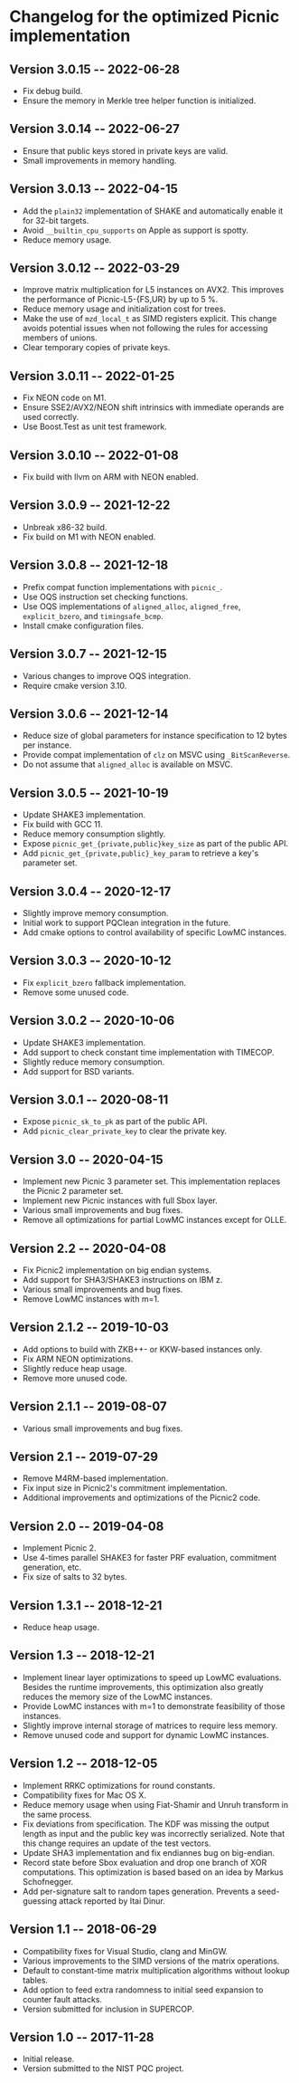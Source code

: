 # Changelog for the optimized Picnic implementation

## Version 3.0.15 -- 2022-06-28

* Fix debug build.
* Ensure the memory in Merkle tree helper function is initialized.

## Version 3.0.14 -- 2022-06-27

* Ensure that public keys stored in private keys are valid.
* Small improvements in memory handling.

## Version 3.0.13 -- 2022-04-15

* Add the `plain32` implementation of SHAKE and automatically enable it for 32-bit targets.
* Avoid `__builtin_cpu_supports` on Apple as support is spotty.
* Reduce memory usage.

## Version 3.0.12 -- 2022-03-29

* Improve matrix multiplication for L5 instances on AVX2. This improves the performance of Picnic-L5-{FS,UR} by up to 5 %.
* Reduce memory usage and initialization cost for trees.
* Make the use of `mzd_local_t` as SIMD registers explicit. This change avoids potential issues when not following the rules for accessing members of unions.
* Clear temporary copies of private keys.

## Version 3.0.11 -- 2022-01-25

* Fix NEON code on M1.
* Ensure SSE2/AVX2/NEON shift intrinsics with immediate operands are used correctly.
* Use Boost.Test as unit test framework.

## Version 3.0.10 -- 2022-01-08

* Fix build with llvm on ARM with NEON enabled.

## Version 3.0.9 -- 2021-12-22

* Unbreak x86-32 build.
* Fix build on M1 with NEON enabled.

## Version 3.0.8 -- 2021-12-18

* Prefix compat function implementations with `picnic_`.
* Use OQS instruction set checking functions.
* Use OQS implementations of `aligned_alloc`, `aligned_free`, `explicit_bzero`, and `timingsafe_bcmp`.
* Install cmake configuration files.

## Version 3.0.7 -- 2021-12-15

* Various changes to improve OQS integration.
* Require cmake version 3.10.

## Version 3.0.6 -- 2021-12-14

* Reduce size of global parameters for instance specification to 12 bytes per instance.
* Provide compat implementation of `clz` on MSVC using `_BitScanReverse`.
* Do not assume that `aligned_alloc` is available on MSVC.

## Version 3.0.5 -- 2021-10-19

* Update SHAKE3 implementation.
* Fix build with GCC 11.
* Reduce memory consumption slightly.
* Expose `picnic_get_{private,public}key_size` as part of the public API.
* Add `picnic_get_{private,public}_key_param` to retrieve a key's parameter set.

## Version 3.0.4 -- 2020-12-17

* Slightly improve memory consumption.
* Initial work to support PQClean integration in the future.
* Add cmake options to control availability of specific LowMC instances.

## Version 3.0.3 -- 2020-10-12

* Fix `explicit_bzero` fallback implementation.
* Remove some unused code.

## Version 3.0.2 -- 2020-10-06

* Update SHAKE3 implementation.
* Add support to check constant time implementation with TIMECOP.
* Slightly reduce memory consumption.
* Add support for BSD variants.

## Version 3.0.1 -- 2020-08-11

* Expose `picnic_sk_to_pk` as part of the public API.
* Add `picnic_clear_private_key` to clear the private key.

## Version 3.0 -- 2020-04-15

* Implement new Picnic 3 parameter set. This implementation replaces the Picnic 2 parameter set.
* Implement new Picnic instances with full Sbox layer.
* Various small improvements and bug fixes.
* Remove all optimizations for partial LowMC instances except for OLLE.

## Version 2.2 -- 2020-04-08

* Fix Picnic2 implementation on big endian systems.
* Add support for SHA3/SHAKE3 instructions on IBM z.
* Various small improvements and bug fixes.
* Remove LowMC instances with m=1.

## Version 2.1.2 -- 2019-10-03

* Add options to build with ZKB++- or KKW-based instances only.
* Fix ARM NEON optimizations.
* Slightly reduce heap usage.
* Remove more unused code.

## Version 2.1.1 -- 2019-08-07

* Various small improvements and bug fixes.

## Version 2.1 -- 2019-07-29

* Remove M4RM-based implementation.
* Fix input size in Picnic2's commitment implementation.
* Additional improvements and optimizations of the Picnic2 code.

## Version 2.0 -- 2019-04-08

* Implement Picnic 2.
* Use 4-times parallel SHAKE3 for faster PRF evaluation, commitment generation, etc.
* Fix size of salts to 32 bytes.

## Version 1.3.1 -- 2018-12-21

* Reduce heap usage.

## Version 1.3 -- 2018-12-21

* Implement linear layer optimizations to speed up LowMC evaluations. Besides the runtime improvements, this optimization also greatly reduces the memory size of the LowMC instances.
* Provide LowMC instances with m=1 to demonstrate feasibility of those instances.
* Slightly improve internal storage of matrices to require less memory.
* Remove unused code and support for dynamic LowMC instances.

## Version 1.2 -- 2018-12-05

* Implement RRKC optimizations for round constants.
* Compatibility fixes for Mac OS X.
* Reduce memory usage when using Fiat-Shamir and Unruh transform in the same process.
* Fix deviations from specification. The KDF was missing the output length as input and the public key was incorrectly serialized. Note that this change requires an update of the test vectors.
* Update SHA3 implementation and fix endiannes bug on big-endian.
* Record state before Sbox evaluation and drop one branch of XOR computations. This optimization is based based on an idea by Markus Schofnegger.
* Add per-signature salt to random tapes generation. Prevents a seed-guessing attack reported by Itai Dinur.

## Version 1.1 -- 2018-06-29

* Compatibility fixes for Visual Studio, clang and MinGW.
* Various improvements to the SIMD versions of the matrix operations.
* Default to constant-time matrix multiplication algorithms without lookup tables.
* Add option to feed extra randomness to initial seed expansion to counter fault attacks.
* Version submitted for inclusion in SUPERCOP.

## Version 1.0 -- 2017-11-28

* Initial release.
* Version submitted to the NIST PQC project.
